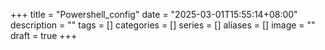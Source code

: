 +++
title = "Powershell_config"
date = "2025-03-01T15:55:14+08:00"
description = ""
tags = []
categories = []
series = []
aliases = []
image = ""
draft = true
+++

